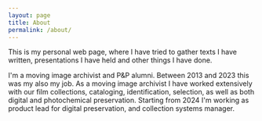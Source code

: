 ```yaml
---
layout: page
title: About
permalink: /about/
---
```


This is my personal web page, where I have tried to gather texts I have written, presentations I have held and other things I have done.

I'm a moving image archivist and P&P alumni. Between 2013 and 2023 this was my also my job. As a moving image archivist I have worked extensively with our film collections, cataloging, identification, selection, as well as both digital and photochemical preservation. Starting from 2024 I'm working as product lead for digital preservation, and collection systems manager.